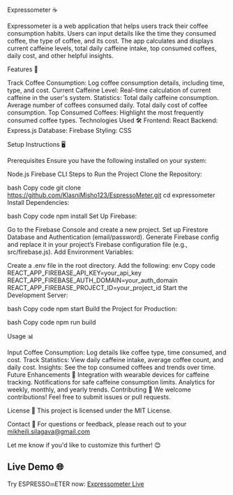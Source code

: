 Expressometer ☕

Expressometer is a web application that helps users track their coffee consumption habits. Users can input details like the time they consumed coffee, the type of coffee, and its cost. The app calculates and displays current caffeine levels, total daily caffeine intake, top consumed coffees, daily cost, and other helpful insights.

Features 🚀

Track Coffee Consumption: Log coffee consumption details, including time, type, and cost.
Current Caffeine Level: Real-time calculation of current caffeine in the user's system.
Statistics:
Total daily caffeine consumption.
Average number of coffees consumed daily.
Total daily cost of coffee consumption.
Top Consumed Coffees: Highlight the most frequently consumed coffee types.
Technologies Used 🛠️
Frontend: React
Backend: Express.js
Database: Firebase
Styling: CSS

Setup Instructions 🖥️

Prerequisites
Ensure you have the following installed on your system:

Node.js
Firebase CLI
Steps to Run the Project
Clone the Repository:

bash
Copy code
git clone https://github.com/KlasniMisho123/EspressoMeter.git
cd expressometer
Install Dependencies:

bash
Copy code
npm install
Set Up Firebase:

Go to the Firebase Console and create a new project.
Set up Firestore Database and Authentication (email/password).
Generate Firebase config and replace it in your project’s Firebase configuration file (e.g., src/firebase.js).
Add Environment Variables:

Create a .env file in the root directory. Add the following:
env
Copy code
REACT_APP_FIREBASE_API_KEY=your_api_key
REACT_APP_FIREBASE_AUTH_DOMAIN=your_auth_domain
REACT_APP_FIREBASE_PROJECT_ID=your_project_id
Start the Development Server:

bash
Copy code
npm start
Build the Project for Production:

bash
Copy code
npm run build

Usage 📊

Input Coffee Consumption: Log details like coffee type, time consumed, and cost.
Track Statistics: View daily caffeine intake, average coffee count, and daily cost.
Insights: See the top consumed coffees and trends over time.
Future Enhancements 🌟
Integration with wearable devices for caffeine tracking.
Notifications for safe caffeine consumption limits.
Analytics for weekly, monthly, and yearly trends.
Contributing 🤝
We welcome contributions! Feel free to submit issues or pull requests.

License 📄
This project is licensed under the MIT License.

Contact 📧
For questions or feedback, please reach out to your mikheili.silagava@gmail.com

Let me know if you'd like to customize this further! 😊

## Live Demo 🌐  
Try ESPRESSO𝔪ETER now: [Expressometer Live](https://espresso-meter.vercel.app/)  